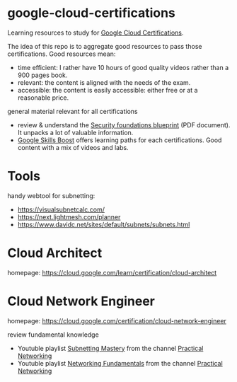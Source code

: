 # google-cloud-certifications
Learning resources to study for [Google Cloud Certifications](https://cloud.google.com/learn/certification).

The idea of this repo is to aggregate good resources to pass those certifications. Good resources mean:

* time efficient: I rather have 10 hours of good quality videos rather than a 900 pages book.
* relevant: the content is aligned with the needs of the exam.
* accessible: the content is easily accessible: either free or at a reasonable price.

general material relevant for all certifications
* review & understand the [Security foundations blueprint](https://cloud.google.com/architecture/security-foundations) (PDF document). It unpacks a lot of valuable information.
* [Google Skills Boost](https://www.cloudskillsboost.google/paths) offers learning paths for each certifications. Good content with a mix of videos and labs.

# Tools

handy webtool for subnetting:
* https://visualsubnetcalc.com/
* https://next.lightmesh.com/planner
* https://www.davidc.net/sites/default/subnets/subnets.html

# Cloud Architect
homepage: https://cloud.google.com/learn/certification/cloud-architect


# Cloud Network Engineer
homepage: https://cloud.google.com/certification/cloud-network-engineer

review fundamental knowledge
* Youtuble playlist [Subnetting Mastery](https://www.youtube.com/playlist?list=PLIFyRwBY_4bQUE4IB5c4VPRyDoLgOdExE) from the channel 
[Practical Networking](https://www.youtube.com/@PracticalNetworking)
* Youtuble playlist [Networking Fundamentals](https://www.youtube.com/playlist?list=PLIFyRwBY_4bRLmKfP1KnZA6rZbRHtxmXi) from the channel 
[Practical Networking](https://www.youtube.com/@PracticalNetworking)







